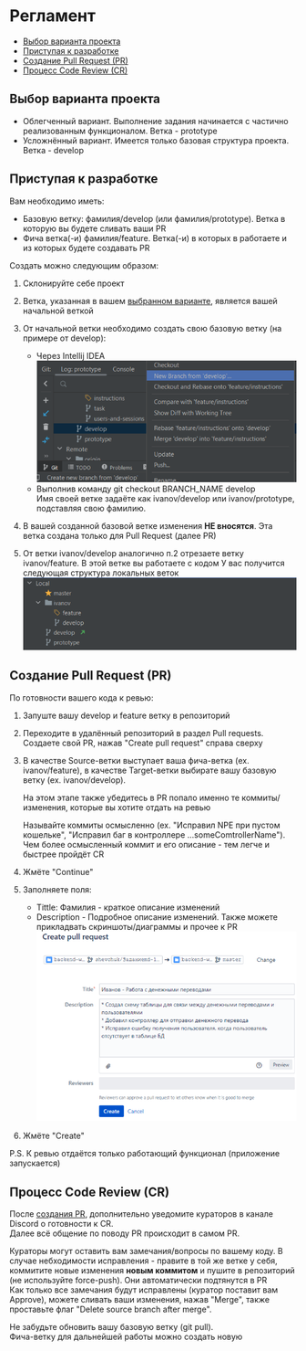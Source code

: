 # Регламент

* [Выбор варианта проекта](#приступая-к-разработке)
* [Приступая к разработке](#приступая-к-разработке)
* [Создание Pull Request (PR)](#создание-pull-request-pr)
* [Процесс Code Review (CR)](#процесс-code-review-cr)

## Выбор варианта проекта

- Облегченный вариант.
  Выполнение задания начинается с частично реализованным функционалом.
  Ветка - prototype
- Усложнённый вариант.
  Имеется только базовая структура проекта.
  Ветка - develop

## Приступая к разработке

Вам необходимо иметь:
* Базовую ветку: фамилия/develop (или фамилия/prototype). Ветка в которую вы будете сливать ваши PR
* Фича ветка(-и) фамилия/feature. Ветка(-и) в которых в работаете и из которых будете создавать PR

Создать можно следующим образом:

1. Склонируйте себе проект
2. Ветка, указанная в вашем [выбранном варианте](#выбор-варианта-проекта),
   является вашей начальной веткой
3. От начальной ветки необходимо создать свою базовую ветку (на примере от develop):

    - Через Intellij IDEA ![images/img_1.png](images/img_1.png)
    - Выполнив команду git checkout BRANCH_NAME develop
      <br> Имя своей ветке задаёте как ivanov/develop или ivanov/prototype, подставляя свою фамилию.
4. В вашей созданной базовой ветке изменения **НЕ вносятся**. Эта ветка создана только для Pull Request (далее PR)
5. От ветки ivanov/develop аналогично п.2 отрезаете ветку ivanov/feature. В этой ветке вы работаете с кодом
   У вас получится следующая структура локальных веток ![images/img_2.png](images/img_2.png)

## Создание Pull Request (PR)

По готовности вашего кода к ревью:

1. Запуште вашу develop и feature ветку в репозиторий
2. Переходите в удалённый репозиторий в раздел Pull requests. Создаете свой PR, нажав "Create pull request" справа
   сверху
3. В качестве Source-ветки выступает ваша фича-ветка (ex. ivanov/feature), в качестве Target-ветки выбирате вашу базовую
   ветку (ex. ivanov/develop).


   На этом этапе также убедитесь в PR попало именно те коммиты/изменения, которые вы хотите отдать на ревью 


   Называйте коммиты осмысленно (ex. "Исправил NPE при пустом кошельке", "Исправил баг в контроллере ...someComtrollerName").   
   Чем более осмысленный коммит и его описание - тем легче и быстрее пройдёт СR

4. Жмёте "Continue"
5. Заполняете поля:
    - Tittle: Фамилия - краткое описание изменений
    - Description - Подробное описание изменений. Также можете прикладвать скриншоты/диаграммы и прочее к PR
      ![images/img_3.png](images/img_3.png)
6. Жмёте "Create"  

P.S. К ревью отдаётся только работающий функционал (приложение запускается)

## Процесс Code Review (CR)

После [создания PR](#создание-pull-request-pr), дополнительно уведомите кураторов в канале Discord о готовности к CR.  
Далее всё общение по поводу PR происходит в самом PR.  

Кураторы могут оставить вам замечания/вопросы по вашему коду.
В случае небходимости исправления - правите в той же ветке у себя, 
коммитите новые изменения **новым коммитом** и пушите в репозиторий (не используйте force-push). 
Они автоматически подтянутся в PR    
Как только все замечания будут исправлены (куратор поставит вам Approve), можете сливать ваши изменения, нажав 
"Merge", также проставьте флаг "Delete source branch after merge".  

Не забудьте обновить вашу базовую ветку (git pull).   
Фича-ветку для дальнейшей работы можно создать новую      
